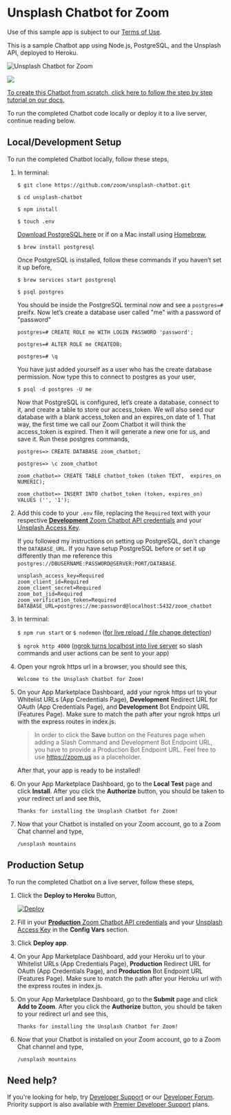 # Unsplash Chatbot for Zoom

Use of this sample app is subject to our [Terms of Use](https://zoom.us/docs/en-us/zoom_api_license_and_tou.html).

This is a sample Chatbot app using Node.js, PostgreSQL, and the Unsplash API, deployed to Heroku.

![Unsplash Chatbot for Zoom](https://marketplace.zoom.us/docs/images/migrated/1562179851787)

<img src="https://marketplace.zoom.us/docs/images/migrated/1562179851787" />

[To create this Chatbot from scratch, click here to follow the step by step tutorial on our docs.](https://marketplace.zoom.us/docs/guides/chatbots/build-a-chatbot)

To run the completed Chatbot code locally or deploy it to a live server, continue reading below.



## Local/Development Setup

To run the completed Chatbot locally, follow these steps,

1. In terminal:

   `$ git clone https://github.com/zoom/unsplash-chatbot.git`

   `$ cd unsplash-chatbot`

   `$ npm install`

   `$ touch .env`

   [Download PostgreSQL here](https://www.postgresql.org/download/) or if on a Mac install using [Homebrew](https://brew.sh/),

   `$ brew install postgresql`

   Once PostgreSQL is installed, follow these commands if you haven’t set it up before,

   `$ brew services start postgresql`

   `$ psql postgres`

   You should be inside the PostgreSQL terminal now and see a `postgres=#` preifx. Now let’s create a database user called "me" with a password of "password"

   `postgres=# CREATE ROLE me WITH LOGIN PASSWORD 'password';`

   `postgres=# ALTER ROLE me CREATEDB;`

   `postgres=# \q`

   You have just added yourself as a user who has the create database permission. Now type this to connect to postgres as your user,

   `$ psql -d postgres -U me`

   Now that PostgreSQL is configured, let’s create a database, connect to it, and create a table to store our access_token. We will also seed our database with a blank access_token and an expires_on date of 1. That way, the first time we call our Zoom Chatbot it will think the access_token is expired. Then it will generate a new one for us, and save it. Run these postgres commands,

   `postgres=> CREATE DATABASE zoom_chatbot;`

   `postgres=> \c zoom_chatbot`

   `zoom_chatbot=> CREATE TABLE chatbot_token (token TEXT,  expires_on NUMERIC);`

   `zoom_chatbot=> INSERT INTO chatbot_token (token, expires_on)  VALUES ('', '1');`

2. Add this code to your `.env` file, replacing the `Required` text with your respective [**Development** Zoom Chatbot API credentials](https://marketplace.zoom.us/docs/guides/getting-started/app-types/create-chatbot-app#register) and your [Unsplash Access Key](https://unsplash.com/oauth/applications).

   If you followed my instructions on setting up PostgreSQL, don't change the `DATABASE_URL`. If you have setup PostgreSQL before or set it up differently than me reference this `postgres://DBUSERNAME:PASSWORD@SERVER:PORT/DATABASE`.

   ```
   unsplash_access_key=Required
   zoom_client_id=Required
   zoom_client_secret=Required
   zoom_bot_jid=Required
   zoom_verification_token=Required
   DATABASE_URL=postgres://me:password@localhost:5432/zoom_chatbot
   ```


3. In terminal:

   `$ npm run start` or `$ nodemon` ([for live reload / file change detection](https://www.npmjs.com/package/nodemon))

   `$ ngrok http 4000` ([ngrok turns localhost into live server](https://ngrok.com/) so slash commands and user actions can be sent to your app)

5. Open your ngrok https url in a browser, you should see this,

   `Welcome to the Unsplash Chatbot for Zoom!`

6. On your App Marketplace Dashboard, add your ngrok https url to your Whitelist URLs (App Credentials Page), **Development** Redirect URL for OAuth (App Credentials Page), and **Development** Bot Endpoint URL (Features Page). Make sure to match the path after your ngrok https url with the express routes in index.js.

   > In order to click the **Save** button on the Features page when adding a Slash Command and Development Bot Endpoint URL, you have to provide a Production Bot Endpoint URL. Feel free to use https://zoom.us as a placeholder.

   After that, your app is ready to be installed!

7. On your App Marketplace Dashboard, go to the **Local Test** page and click **Install**. After you click the **Authorize** button, you should be taken to your redirect url and see this,

   `Thanks for installing the Unsplash Chatbot for Zoom!`


8. Now that your Chatbot is installed on your Zoom account, go to a Zoom Chat channel and type,

   `/unsplash mountains`


## Production Setup

To run the completed Chatbot on a live server, follow these steps,

1. Click the **Deploy to Heroku** Button,

   [![Deploy](https://www.herokucdn.com/deploy/button.svg)](https://heroku.com/deploy)

2. Fill in your [**Production** Zoom Chatbot API credentials](https://marketplace.zoom.us/docs/guides/getting-started/app-types/create-chatbot-app#register) and your [Unsplash Access Key](https://unsplash.com/oauth/applications) in the **Config Vars** section.

3. Click **Deploy app**.

4. On your App Marketplace Dashboard, add your Heroku url to your Whitelist URLs (App Credentials Page), **Production** Redirect URL for OAuth (App Credentials Page), and **Production** Bot Endpoint URL (Features Page). Make sure to match the path after your Heroku url with the express routes in index.js.

5. On your App Marketplace Dashboard, go to the **Submit** page and click **Add to Zoom**. After you click the **Authorize** button, you should be taken to your redirect url and see this,

   `Thanks for installing the Unsplash Chatbot for Zoom!`

6. Now that your Chatbot is installed on your Zoom account, go to a Zoom Chat channel and type,

   `/unsplash mountains`

## Need help?

If you're looking for help, try [Developer Support](https://devsupport.zoom.us) or our [Developer Forum](https://devforum.zoom.us). Priority support is also available with [Premier Developer Support](https://zoom.us/docs/en-us/developer-support-plans.html) plans.
